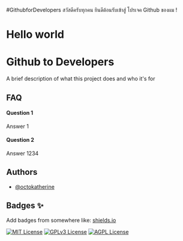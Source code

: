 #GithubforDevelopers
สวัสดีครับทุกคน ยินดีต้อนรับเข้าสู่ โปรเจค Github ของผม !

# Hello world



# Github to Developers

A brief description of what this project does and who it's for


## FAQ

#### Question 1

Answer 1

#### Question 2

Answer 1234


## Authors

- [@octokatherine](https://www.github.com/octokatherine)

## Badges ✨

Add badges from somewhere like: [shields.io](https://shields.io/)

[![MIT License](https://img.shields.io/badge/License-MIT-green.svg)](https://choosealicense.com/licenses/mit/)
[![GPLv3 License](https://img.shields.io/badge/License-GPL%20v3-yellow.svg)](https://opensource.org/licenses/)
[![AGPL License](https://img.shields.io/badge/license-AGPL-blue.svg)](http://www.gnu.org/licenses/agpl-3.0)

